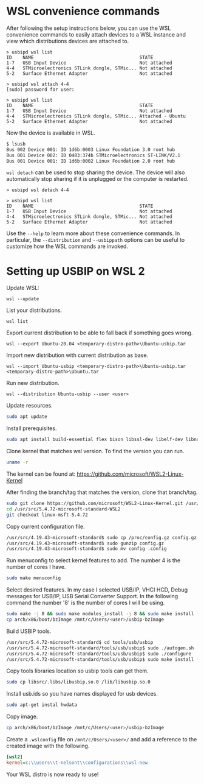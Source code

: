 <!--
SPDX-FileCopyrightText: Microsoft Corporation

SPDX-License-Identifier: GPL-2.0-only
-->

# WSL convenience commands

After following the setup instructions below, you can use the WSL convenience
commands to easily attach devices to a WSL instance and view which distributions
devices are attached to.

```pwsh
> usbipd wsl list
ID    NAME                                       STATE
1-7   USB Input Device                           Not attached
4-4   STMicroelectronics STLink dongle, STMic... Not attached
5-2   Surface Ethernet Adapter                   Not attached

> usbipd wsl attach 4-4
[sudo] password for user:

> usbipd wsl list
ID    NAME                                       STATE
1-7   USB Input Device                           Not attached
4-4   STMicroelectronics STLink dongle, STMic... Attached - Ubuntu
5-2   Surface Ethernet Adapter                   Not attached
```

Now the device is available in WSL.

```bash
$ lsusb
Bus 002 Device 001: ID 1d6b:0003 Linux Foundation 3.0 root hub
Bus 001 Device 002: ID 0483:374b STMicroelectronics ST-LINK/V2.1
Bus 001 Device 001: ID 1d6b:0002 Linux Foundation 2.0 root hub
```

`wsl detach` can be used to stop sharing the device. The device will also
automatically stop sharing if it is unplugged or the computer is restarted.

```pwsh
> usbipd wsl detach 4-4

> usbipd wsl list
ID    NAME                                       STATE
1-7   USB Input Device                           Not attached
4-4   STMicroelectronics STLink dongle, STMic... Not attached
5-2   Surface Ethernet Adapter                   Not attached
```

Use the `--help` to learn more about these convenience commands. In particular,
the `--distribution` and `--usbippath` options can be useful to customize how
the WSL commands are invoked.

# Setting up USBIP on WSL 2

Update WSL:

```pwsh
wsl --update
```

List your distributions.

```pwsh
wsl list
```

Export current distribution to be able to fall back if something goes wrong.

```pwsh
wsl --export Ubuntu-20.04 <temporary-distro-path>\Ubuntu-usbip.tar
```

Import new distribution with current distribution as base.

```pwsh
wsl --import Ubuntu-usbip <temporary-distro-path>\Ubuntu-usbip.tar <temporary-distro-path>\Ubuntu.tar
```

Run new distribution.

```pwsh
wsl --distribution Ubuntu-usbip --user <user>
```

Update resources.

```bash
sudo apt update
```

Install prerequisites.

```bash
sudo apt install build-essential flex bison libssl-dev libelf-dev libncurses-dev autoconf libudev-dev libtool
```

Clone kernel that matches wsl version. To find the version you can run.

```bash
uname -r
```

The kernel can be found at: <https://github.com/microsoft/WSL2-Linux-Kernel>

After finding the branch/tag that matches the version, clone that branch/tag.

```bash
sudo git clone https://github.com/microsoft/WSL2-Linux-Kernel.git /usr/src/5.4.72-microsoft-standard-WSL2 
cd /usr/src/5.4.72-microsoft-standard-WSL2  
git checkout linux-msft-5.4.72
```

Copy current configuration file.

```bash
/usr/src/4.19.43-microsoft-standard$ sudo cp /proc/config.gz config.gz
/usr/src/4.19.43-microsoft-standard$ sudo gunzip config.gz
/usr/src/4.19.43-microsoft-standard$ sudo mv config .config
```

Run menuconfig to select kernel features to add. The number 4 is the number of cores I have.

```bash
sudo make menuconfig
```

Select desired features. In my case I selected USB/IP, VHCI HCD, Debug messages for USB/IP, USB Serial Converter Support.
In the following command the number '8' is the number of cores I will be using.

```bash
sudo make -j 8 && sudo make modules_install -j 8 && sudo make install -j 8
cp arch/x86/boot/bzImage /mnt/c/Users/<user>/usbip-bzImage
```

Build USBIP tools.

```bash
/usr/src/5.4.72-microsoft-standard$ cd tools/usb/usbip
/usr/src/5.4.72-microsoft-standard/tools/usb/usbip$ sudo ./autogen.sh
/usr/src/5.4.72-microsoft-standard/tools/usb/usbip$ sudo ./configure
/usr/src/5.4.72-microsoft-standard/tools/usb/usbip$ sudo make install -j 12
```

Copy tools libraries location so usbip tools can get them.

```bash
sudo cp libsrc/.libs/libusbip.so.0 /lib/libusbip.so.0
```

Install usb.ids so you have names displayed for usb devices.

```bash
sudo apt-get instal hwdata
```

Copy image.

```bash
cp arch/x86/boot/bzImage /mnt/c/Users/<user>/usbip-bzImage
```

Create a `.wslconfig` file on `/mnt/c/Users/<user>/` and add a reference to the created image with the following.

```ini
[wsl2]
kernel=c:\\users\\t-nelsont\\configurations\\wsl-new
```

Your WSL distro is now ready to use!
